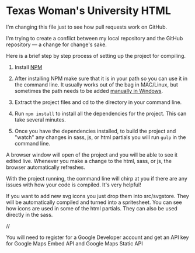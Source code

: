 # Texas Woman's University HTML

I'm changing this file just to see how pull requests work on GitHub.

I'm trying to create a conflict between my local repository and the GitHub repository — a change for change's sake. 

Here is a brief step by step process of setting up the project for compiling.

1. Install [NPM](https://www.npmjs.com/)

2. After installing NPM make sure that it is in your path so you can use it in the command line. It usually works out of the bag in MAC/Linux, but sometimes the path needs to be added [manually in Windows](http://stackoverflow.com/questions/27864040/fixing-npm-path-in-windows-8/32159233).

3. Extract the project files and cd to the directory in your command line.

4. Run `npm install` to install all the dependencies for the project. This can take several minutes.

5. Once you have the dependencies installed, to build the project and "watch" any changes in sass, js, or html partials you will run `gulp` in the command line.

A browser window will open of the project and you will be able to see it edited live. Whenever you make a change to the html, sass, or js, the browser automatically refreshes.

With the project running, the command line will chirp at you if there are any issues with how your code is compiled. It's very helpful!

If you want to add new svg icons you just drop them into src/svgstore. They will be automatically compiled and turned into a spritesheet. You can see how icons are used in some of the html partials. They can also be used directly in the sass.

//

You will need to register for a Google Developer account and get an API key for Google Maps Embed API and Google Maps Static API
